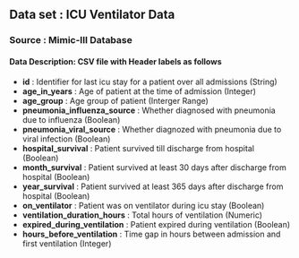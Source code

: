 ## Data set : ICU Ventilator Data 
### Source : Mimic-III Database

#### Data Description: CSV file with Header labels as follows 
- **id** : Identifier for last icu stay for a patient over all admissions (String) 
- **age_in_years** : Age of patient at the time of admission (Integer) 
- **age_group** : Age group of patient (Interger Range)
- **pneumonia_influenza_source** : Whether diagnosed with pneumonia due to influenza (Boolean)
- **pneumonia_viral_source** : Whether diagnozed with pneumonia due to viral infection (Boolean)
- **hospital_survival** : Patient survived till discharge from hospital (Boolean)
- **month_survival** : Patient survived at least 30 days after discharge from hospital (Boolean)
- **year_survival** : Patient survived at least 365 days after discharge from hospital (Boolean)
- **on_ventilator** : Patient was on ventilator during icu stay (Boolean)
- **ventilation_duration_hours** : Total hours of ventilation (Numeric)
- **expired_during_ventilation** : Patient expired during ventilation (Boolean)
- **hours_before_ventilation** : Time gap in hours between admission and first ventilation (Integer)
